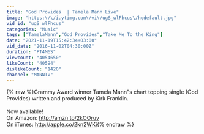```yaml
---
title: "God Provides  | Tamela Mann Live"
image: "https:\/\/i.ytimg.com\/vi\/ugS_wlFhcus\/hqdefault.jpg"
vid_id: "ugS_wlFhcus"
categories: "Music"
tags: ["TamelaMann","God Provides","Take Me To the King"]
date: "2021-11-19T15:42:34+03:00"
vid_date: "2016-11-02T04:30:00Z"
duration: "PT4M6S"
viewcount: "4054650"
likeCount: "40594"
dislikeCount: "1420"
channel: "MANNTV"
---
```

{% raw %}Grammy Award winner Tamela Mann&quot;s  chart topping single (God Provides) written and produced by Kirk Franklin. <br /><br />Now available! <br />On Amazon: <a rel="nofollow" target="blank" href="http://amzn.to/2kOOruv">http://amzn.to/2kOOruv</a><br />On iTunes: <a rel="nofollow" target="blank" href="http://apple.co/2kn2WKi">http://apple.co/2kn2WKi</a>{% endraw %}
